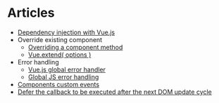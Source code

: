 # Articles
- [Dependency injection with Vue.js](https://codeburst.io/dependency-injection-with-vue-js-f6b44a0dae6d)
- Override existing component
  - [Overriding a component method](https://stackoverflow.com/a/43121345)
  - [Vue.extend( options )](https://vuejs.org/v2/api/#Vue-extend)
- Error handling
  - [Vue.js global error handler](https://vuejs.org/v2/api/#errorHandler)
  - [Global JS error handling](https://stackoverflow.com/a/10556743)
- [Components custom events](https://vuejs.org/v2/guide/components-custom-events.html)
- [Defer the callback to be executed after the next DOM update cycle](https://vuejs.org/v2/api/#Vue-nextTick)
